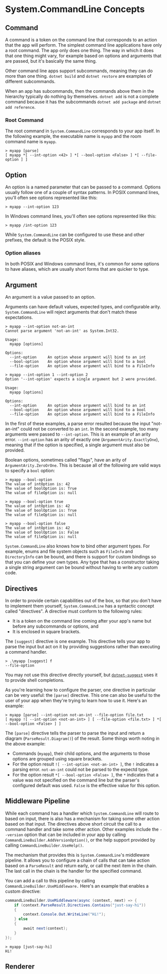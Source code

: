 # System.CommandLine Concepts

## Command

A command is a token on the command line that corresponds to an action that the app will perform. The simplest command line applications have only a root command. The app only does one thing. The way in which it does that one thing might vary, for example based on options and arguments that are passed, but it's basically the same thing. 

Other command line apps support subcommands, meaning they can do more than one thing. `dotnet build` and `dotnet restore` are examples of different subcommands.

When an app has subcommands, then the commands above them in the hierarchy typically do nothing by themselves. `dotnet add` is not a complete command because it has the subcommands `dotnet add package` and `dotnet add reference`.

### Root Command

The root command in `System.CommandLine` corresponds to your app itself. In the following example, the executable name is `myapp` and the room command name is `myapp`.

```shell
> myapp [parse]
[ myapp *[ --int-option <42> ] *[ --bool-option <False> ] *[ --file-option ] ]

```

## Option

An option is a named parameter that can be passed to a command. Options usually follow one of a couple of syntax patterns. In POSIX command lines, you'll often see options represented like this:

```
> myapp --int-option 123
```

In Windows command lines, you'll often see options represented like this:

```
> myapp /int-option 123
```

While `System.CommandLine` can be configured to use these and other prefixes, the default is the POSIX style.

### Option aliases

In both POSIX and Windows command lines, it's common for some options to have aliases, which are usually short forms that are quicker to type. 

## Argument

An argument is a value passed to an option.

Arguments can have default values, expected types, and configurable arity. `System.CommandLine` will reject arguments that don't match these expectations. 

```shell
> myapp --int-option not-an-int
Cannot parse argument 'not-an-int' as System.Int32.

Usage:
  myapp [options]

Options:
  --int-option     An option whose argument will bind to an int
  --bool-option    An option whose argument will bind to a bool
  --file-option    An option whose argument will bind to a FileInfo

> myapp --int-option 1 --int-option 2
Option '--int-option' expects a single argument but 2 were provided.

Usage:
  myapp [options]

Options:
  --int-option     An option whose argument will bind to an int
  --bool-option    An option whose argument will bind to a bool
  --file-option    An option whose argument will bind to a FileInfo
```

In the first of these examples, a parse error resulted because the input "not-an-int" could not be converted to an `int`. In the second example, too many arguments were passed to `--int-option`. This is an example of an arity error. `--int-option` has an arity of exactly one (`ArgumentArity.ExactlyOne`), meaning that if the option is specified, a single argument must also be provided.

Boolean options, sometimes called "flags", have an arity of `ArgumentArity.ZeroOrOne`. This is because all of the following are valid ways to specify a `bool` option:

```shell
> myapp --bool-option
The value of intOption is: 42
The value of boolOption is: True
The value of fileOption is: null

> myapp --bool-option true
The value of intOption is: 42
The value of boolOption is: True
The value of fileOption is: null

> myapp --bool-option false
The value of intOption is: 42
The value of boolOption is: False
The value of fileOption is: null
```

`System.CommandLine` also knows how to bind other argument types. For example, enums and file system objects such as `FileInfo` and `DirectoryInfo` can be bound, and there is support for custom bindings so that you can define your own types. Any type that has a constructor taking a single string argument can be bound without having to write any custom code.


## Directives

In order to provide certain capabilities out of the box, so that you don't have to implement them yourself, `System.CommandLine` has a syntactic concept called "directives". A directive must conform to the following rules: 

* It is a token on the command line coming after your app's name but before any subcommands or options, and
* It is enclosed in square brackets.

The `[suggest]` directive is one example. This directive tells your app to parse the input but act on it by providing suggestions rather than executing a command handler. 

```shell
> .\myapp [suggest] f
--file-option
```

You may not use this directive directly yourself, but [`dotnet-suggest`](dotnet-suggest.md) uses it to provide shell completions.

As you're learning how to configure the parser, one directive in particular can be very useful: the `[parse]` directive. This one can also be useful to the user of your app when they're trying to learn how to use it. Here's an example:

```shell
> myapp [parse] --int-option not-an-int --file-option file.txt
[ myapp ![ --int-option <not-an-int> ] [ --file-option <file.txt> ] *[ --bool-option <False> ] ]

```

The `[parse]` directive tells the parser to parse the input and return a diagram (`ParseResult.Diagram()`) of the result. Some things worth noting in the above example:

* Commands (`myapp`), their child options, and the arguments to those options are grouped using square brackets. 
* For the option result `![ --int-option <not-an-int> ]`, the `!` indicates a parsing error. `not-an-int` could not be parsed to the expectd type.
* For the option result `*[ --bool-option <False> ]`, the `*` indicates that a value was not specified on the command line but the parser's configured default was used. `False` is the effective value for this option.

## Middleware Pipeline

While each command has a handler which `System.CommandLine` will route to based on input, there is also has a mechanism for taking some other action based on that input. The directives above short circuit the call to a command handler and take some other action. Other examples include the `--version` option that can be included in your app by calling `CommandLineBuilder.AddVersionOption()`, or the help support provided by calling `CommandLineBuilder.UseHelp()`.

The mechanism that provides this is `System.CommandLine`'s middleware pipeline. It allows you to configure a chain of calls that can take action based on a `ParseResult` and return early, or call the next item in the chain. The last call in the chain is the handler for the specified command.

You can add a call to this pipeline by calling `CommandLineBuilder.UseMiddleware.` Here's an example that enables a custom directive:

```csharp
commandLineBuilder.UseMiddleware(async (context, next) => {
    if (context.ParseResult.Directives.Contains("just-say-hi"))
    {
        context.Console.Out.WriteLine("Hi!");
    } else
    {
        await next(context);
    }
});
```
```shell
> myapp [just-say-hi]
Hi!
```

## Renderer